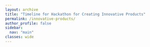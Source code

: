```yaml
---
layout: archive
title: "Timeline for Hackathon for Creating Innovative Products"
permalink: /innovative-products/
author_profile: false
sidebar:
  nav: "main"
classes: wide
---
```

